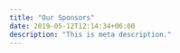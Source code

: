 ```yaml
---
title: "Our Sponsors"
date: 2019-05-12T12:14:34+06:00
description: "This is meta description."
---
```

